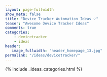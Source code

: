 ```yaml
---
layout: page-fullwidth
show_meta: false
title: "Device Tracker Automation Ideas 💡"
teaser: "Awesome Device Tracker Ideas"
comments: true
categories:
    - devicetracker
    - ideas
header:
   image_fullwidth: "header_homepage_13.jpg"
permalink: "/ideas/devicetracker/"
---
```


{% include _ideas_categories.html %}